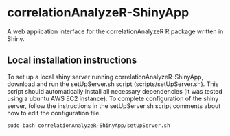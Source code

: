 # correlationAnalyzeR-ShinyApp

A web application interface for the correlationAnalyzeR R package written in Shiny.

## Local installation instructions

To set up a local shiny server running correlationAnalyzeR-ShinyApp, download and run the setUpServer.sh script (scripts/setUpServer.sh).
This script should automatically install all necessary dependencies (it was tested using a ubuntu AWS EC2 instance). To complete configuration of the shiny server, follow the instructions in the setUpServer.sh script comments about how to edit the configuration file.


`sudo bash correlationAnalyzeR-ShinyApp/setUpServer.sh`

